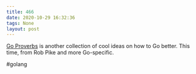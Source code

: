 ```yaml
---
title: 466
date: 2020-10-29 16:32:36
tags: None
layout: post
---
```


[Go Proverbs](https://go-proverbs.github.io/) is another collection of cool ideas on how to Go better. This time, from Rob Pike and more Go-specific.

#golang
